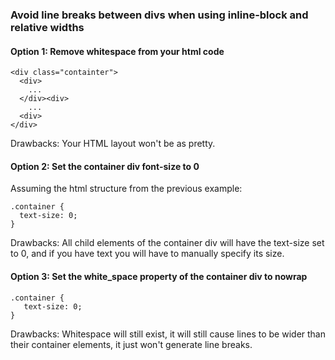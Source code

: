 ### Avoid line breaks between divs when using inline-block and relative widths

#### Option 1: Remove whitespace from your html code

    <div class="containter">
      <div>
        ...
      </div><div>
        ...
      <div>
    </div>

Drawbacks: Your HTML layout won't be as pretty.

#### Option 2: Set the container div font-size to 0

Assuming the html structure from the previous example:

    .container {
      text-size: 0;
    }

Drawbacks: All child elements of the container div will have the text-size set
to 0, and if you have text you will have to manually specify its size.

#### Option 3: Set  the white_space property of the container div to nowrap

    .container {
       text-size: 0;
    }

Drawbacks: Whitespace will still exist, it will still cause lines to be wider than their container elements, it just won't generate line breaks.
